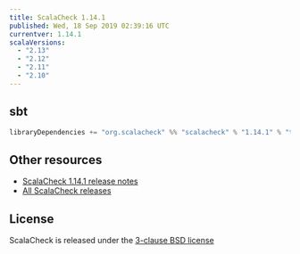 ```yaml
---
title: ScalaCheck 1.14.1
published: Wed, 18 Sep 2019 02:39:16 UTC
currentver: 1.14.1
scalaVersions:
  - "2.13"
  - "2.12"
  - "2.11"
  - "2.10"
---
```

## sbt

```scala
libraryDependencies += "org.scalacheck" %% "scalacheck" % "1.14.1" % "test"
```

## Other resources

- [ScalaCheck 1.14.1 release notes](https://github.com/typelevel/scalacheck/tree/1.14.1/RELEASE.markdown)
- [All ScalaCheck releases](../releases.html)


## License

ScalaCheck is released under the [3-clause BSD license](https://github.com/typelevel/scalacheck/tree/1.14.1/LICENSE)
